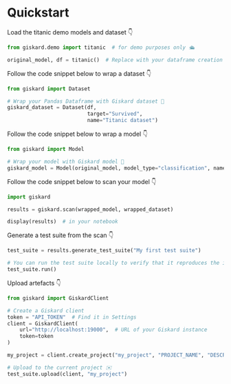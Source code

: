 # Quickstart

Load the titanic demo models and dataset 👇

```python
from giskard.demo import titanic  # for demo purposes only 🛳️

original_model, df = titanic()  # Replace with your dataframe creation
```

Follow the code snippet below to wrap a dataset 👇

```python
from giskard import Dataset

# Wrap your Pandas Dataframe with Giskard dataset 🎁
giskard_dataset = Dataset(df,
                          target="Survived",
                          name="Titanic dataset")

```

Follow the code snippet below to wrap a model 👇

```python
from giskard import Model

# Wrap your model with Giskard model 🎁
giskard_model = Model(original_model, model_type="classification", name="Titanic model")
```

Follow the code snippet below to scan your model 👇

```python
import giskard

results = giskard.scan(wrapped_model, wrapped_dataset)

display(results)  # in your notebook

```

Generate a test suite from the scan 👇

```python
test_suite = results.generate_test_suite("My first test suite")

# You can run the test suite locally to verify that it reproduces the issues
test_suite.run()
```

Upload artefacts 👇

```python
from giskard import GiskardClient

# Create a Giskard client
token = "API_TOKEN"  # Find it in Settings
client = GiskardClient(
    url="http://localhost:19000",  # URL of your Giskard instance
    token=token
)

my_project = client.create_project("my_project", "PROJECT_NAME", "DESCRIPTION")

# Upload to the current project ✉️
test_suite.upload(client, "my_project")
```
